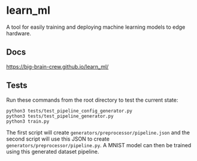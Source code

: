 # learn_ml
A tool for easily training and deploying machine learning models to edge hardware.

## Docs
https://big-brain-crew.github.io/learn_ml/

## Tests
Run these commands from the root directory to test the current state:


```
python3 tests/test_pipeline_config_generator.py
python3 tests/test_pipeline_generator.py
python3 train.py
```

The first script will create `generators/preprocessor/pipeline.json` and the second script will use this JSON to create `generators/preprocessor/pipeline.py`. A MNIST model can then be trained using this generated dataset pipeline.
